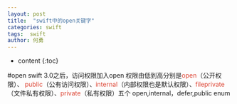 ```yaml
---
layout: post
title:  "swift中的open关键字"
categories: swift
tags:  swift
author: 何勇
---
```


* content
{:toc}

#open
    swift 3.0之后，访问权限加入open
    权限由低到高分别是<font color="#dd4433">open</font>（公开权限）、 <font color="#dd4433">public</font>（公有访问权限）、<font color="#dd4433">internal</font>（内部权限也是默认权限）、<font color="#dd4433">fileprivate</font>（文件私有权限）、<font color="#dd4433">private</font>（私有权限）五个
open,internal，defer,public enum

